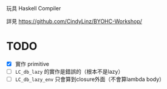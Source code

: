 玩具 Haskell Compiler

詳見 https://github.com/CindyLinz/BYOHC-Workshop/

# TODO
- [x] 實作 primitive
- [ ] `LC_db_lazy` 的實作是錯誤的（根本不是lazy）
- [ ] `LC_db_lazy_env` 只會算到closure外面（不會算lambda body）
